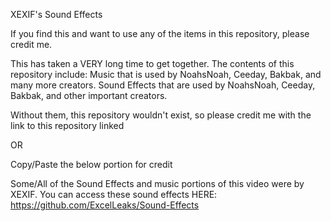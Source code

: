 XEXIF's Sound Effects

If you find this and want to use any of the items in this repository, please credit me. 

This has taken a VERY long time to get together. The contents of this repository include:
Music that is used by NoahsNoah, Ceeday, Bakbak, and many more creators.
Sound Effects that are used by NoahsNoah, Ceeday, Bakbak, and other important creators.

Without them, this repository wouldn't exist, so please credit me with the link to this repository linked

OR

Copy/Paste the below portion for credit

Some/All of the Sound Effects and music portions of this video were by XEXIF.
You can access these sound effects HERE: https://github.com/ExcelLeaks/Sound-Effects
